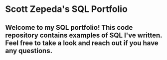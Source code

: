 # Scott Zepeda's SQL Portfolio

## Welcome to my SQL portfolio! This code repository contains examples of SQL I've written. Feel free to take a look and reach out if you have any questions.
